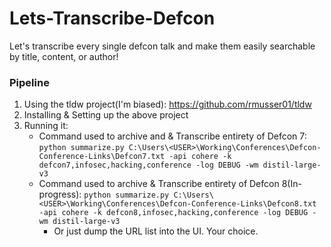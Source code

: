 # Lets-Transcribe-Defcon
Let's transcribe every single defcon talk and make them easily searchable by title, content, or author!

### Pipeline
1. Using the tldw project(I'm biased): https://github.com/rmusser01/tldw
2. Installing & Setting up the above project
3. Running it: 
	* Command used to archive and & Transcribe entirety of Defcon 7: `python summarize.py C:\Users\<USER>\Working\Conferences\Defcon-Conference-Links\Defcon7.txt -api cohere -k defcon7,infosec,hacking,conference -log DEBUG -wm distil-large-v3`
	* Command used to archive & Transcribe entirety of Defcon 8(In-progress): `python summarize.py C:\Users\<USER>\Working\Conferences\Defcon-Conference-Links\Defcon8.txt -api cohere -k defcon8,infosec,hacking,conference -log DEBUG -wm distil-large-v3`
        * Or just dump the URL list into the UI. Your choice.













